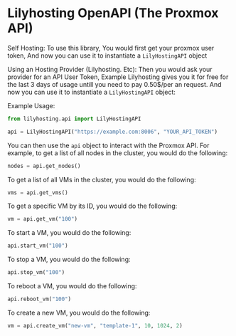 # Lilyhosting OpenAPI (The Proxmox API)

Self Hosting: To use this library, You would first get your proxmox user token, And now you can use it to instantiate a `LilyHostingAPI` object

Using an Hosting Provider (Lilyhosting. Etc): Then you would ask your provider for an API User Token, Example Lilyhosting gives you it for free for the last 3 days of usage untill you need to pay 0.50$/per an request. And now you can use it to instantiate a `LilyHostingAPI` object:


Example Usage:
```python
from lilyhosting.api import LilyHostingAPI

api = LilyHostingAPI("https://example.com:8006", "YOUR_API_TOKEN")
```

You can then use the `api` object to interact with the Proxmox API. For example, to get a list of all nodes in the cluster, you would do the following:

```python
nodes = api.get_nodes()
```

To get a list of all VMs in the cluster, you would do the following:

```python
vms = api.get_vms()
```

To get a specific VM by its ID, you would do the following:

```python
vm = api.get_vm("100")
```

To start a VM, you would do the following:

```python
api.start_vm("100")
```

To stop a VM, you would do the following:

```python
api.stop_vm("100")
```

To reboot a VM, you would do the following:

```python
api.reboot_vm("100")
```

To create a new VM, you would do the following:

```python
vm = api.create_vm("new-vm", "template-1", 10, 1024, 2)
```
